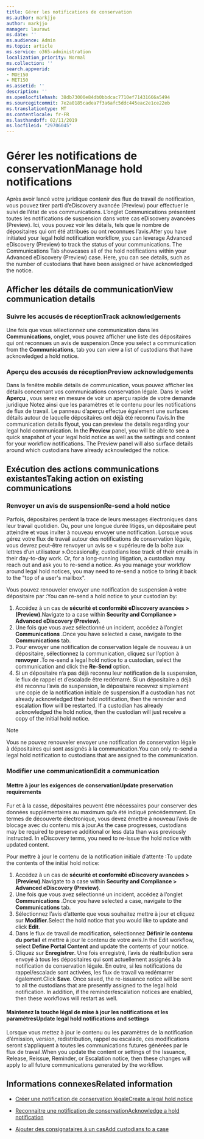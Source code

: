 ```yaml
---
title: Gérer les notifications de conservation
ms.author: markjjo
author: markjjo
manager: laurawi
ms.date: ''
ms.audience: Admin
ms.topic: article
ms.service: o365-administration
localization_priority: Normal
ms.collection: ''
search.appverid:
- MOE150
- MET150
ms.assetid: ''
description: ''
ms.openlocfilehash: 38db73000e84db0bbdcac7710ef71431666a5494
ms.sourcegitcommit: 7e2a0185cadea7f3a6afc5ddc445eac2e1ce22eb
ms.translationtype: MT
ms.contentlocale: fr-FR
ms.lasthandoff: 02/11/2019
ms.locfileid: "29706045"
---
```

# <a name="manage-hold-notifications"></a><span data-ttu-id="8c846-102">Gérer les notifications de conservation</span><span class="sxs-lookup"><span data-stu-id="8c846-102">Manage hold notifications</span></span>

<span data-ttu-id="8c846-p101">Après avoir lancé votre juridique contenir des flux de travail de notification, vous pouvez tirer parti d’eDiscovery avancée (Preview) pour effectuer le suivi de l’état de vos communications. L’onglet Communications présentent toutes les notifications de suspension dans votre cas eDiscovery avancées (Preview). Ici, vous pouvez voir les détails, tels que le nombre de dépositaires qui ont été attribués ou ont reconnues l’avis.</span><span class="sxs-lookup"><span data-stu-id="8c846-p101">After you have initiated your legal hold notification workflow, you can leverage  Advanced eDiscovery (Preview) to track the status of your communications. The Communications Tab showcases all of the hold notifications within your Advanced eDiscovery (Preview) case. Here, you can see details, such as the number of custodians that have been assigned or have acknowledged the notice.</span></span>

## <a name="view-communication-details"></a><span data-ttu-id="8c846-106">Afficher les détails de communication</span><span class="sxs-lookup"><span data-stu-id="8c846-106">View communication details</span></span>

### <a name="track-acknowledgements"></a><span data-ttu-id="8c846-107">Suivre les accusés de réception</span><span class="sxs-lookup"><span data-stu-id="8c846-107">Track acknowledgements</span></span>

<span data-ttu-id="8c846-108">Une fois que vous sélectionnez une communication dans les **Communications**, onglet, vous pouvez afficher une liste des dépositaires qui ont reconnues un avis de suspension.</span><span class="sxs-lookup"><span data-stu-id="8c846-108">Once you select a communication from the **Communications**, tab you can view a list of custodians that have acknowledged a hold notice.</span></span> 

### <a name="preview-acknowledgements"></a><span data-ttu-id="8c846-109">Aperçu des accusés de réception</span><span class="sxs-lookup"><span data-stu-id="8c846-109">Preview acknowledgements</span></span>

<span data-ttu-id="8c846-p102">Dans la fenêtre mobile détails de communication, vous pouvez afficher les détails concernant vos communications conservation légale. Dans le volet **Aperçu** , vous serez en mesure de voir un aperçu rapide de votre demande juridique Notez ainsi que les paramètres et le contenu pour les notifications de flux de travail. Le panneau d’aperçu effectue également une surfaces détails autour de laquelle dépositaires ont déjà été reconnu l’avis.</span><span class="sxs-lookup"><span data-stu-id="8c846-p102">In the communication details flyout, you can preview the details regarding your legal hold communication. In the **Preview** panel, you will be able to see a quick snapshot of your legal hold notice as well as the settings and content for your workflow notifications. The Preview panel will also surface details around which custodians have already acknowledged the notice.</span></span>

## <a name="taking-action-on-existing-communications"></a><span data-ttu-id="8c846-113">Exécution des actions communications existantes</span><span class="sxs-lookup"><span data-stu-id="8c846-113">Taking action on existing communications</span></span>

### <a name="re-send-a-hold-notice"></a><span data-ttu-id="8c846-114">Renvoyer un avis de suspension</span><span class="sxs-lookup"><span data-stu-id="8c846-114">Re-send a hold notice</span></span>

<span data-ttu-id="8c846-p103">Parfois, dépositaires perdent la trace de leurs messages électroniques dans leur travail quotidien. Ou, pour une longue durée litiges, un dépositaire peut atteindre et vous inviter à nouveau envoyer une notification. Lorsque vous gérez votre flux de travail autour des notifications de conservation légale, vous devrez peut-être renvoyer un avis se « supérieure de la boîte aux lettres d’un utilisateur ».</span><span class="sxs-lookup"><span data-stu-id="8c846-p103">Occasionally, custodians lose track of their emails in their day-to-day work. Or, for a long-running litigation, a custodian may reach out and ask you to re-send a notice. As you manage your workflow around legal hold notices, you may need to re-send a notice to bring it back to the "top of a user's mailbox".</span></span>

<span data-ttu-id="8c846-118">Vous pouvez renouveler envoyer une notification de suspension à votre dépositaire par :</span><span class="sxs-lookup"><span data-stu-id="8c846-118">You can re-send a hold notice to your custodian by:</span></span>
1. <span data-ttu-id="8c846-119">Accédez à un cas de **sécurité et conformité eDiscovery avancées > (Preview)**.</span><span class="sxs-lookup"><span data-stu-id="8c846-119">Navigate to a case within **Security and Compliance > Advanced eDiscovery (Preview)**.</span></span>
2. <span data-ttu-id="8c846-120">Une fois que vous avez sélectionné un incident, accédez à l’onglet **Communications** .</span><span class="sxs-lookup"><span data-stu-id="8c846-120">Once you have selected a case, navigate to the **Communications** tab.</span></span>
3. <span data-ttu-id="8c846-121">Pour envoyer une notification de conservation légale de nouveau à un dépositaire, sélectionnez la communication, cliquez sur l’option à **renvoyer** .</span><span class="sxs-lookup"><span data-stu-id="8c846-121">To re-send a legal hold notice to a custodian, select the communication and click the **Re-Send** option.</span></span>
4. <span data-ttu-id="8c846-p104">Si un dépositaire n’a pas déjà reconnu leur notification de la suspension, le flux de rappel et d’escalade être redémarré. Si un dépositaire a déjà été reconnu l’avis de suspension, le dépositaire recevrez simplement une copie de la notification initiale de suspension.</span><span class="sxs-lookup"><span data-stu-id="8c846-p104">If a custodian has not already acknowledged their hold notification, then the reminder and escalation flow will be restarted. If a custodian has already acknowledged the hold notice, then the custodian will just receive a copy of the initial hold notice.</span></span>

> [!NOTE]
> <span data-ttu-id="8c846-124">Vous ne pouvez renouveler envoyer une notification de conservation légale à dépositaires qui sont assignés à la communication.</span><span class="sxs-lookup"><span data-stu-id="8c846-124">You can only re-send a legal hold notification to custodians that are assigned to the communication.</span></span> 

### <a name="edit-a-communication"></a><span data-ttu-id="8c846-125">Modifier une communication</span><span class="sxs-lookup"><span data-stu-id="8c846-125">Edit a communication</span></span>

#### <a name="update-preservation-requirements"></a><span data-ttu-id="8c846-126">Mettre à jour les exigences de conservation</span><span class="sxs-lookup"><span data-stu-id="8c846-126">Update preservation requirements</span></span>
  
<span data-ttu-id="8c846-p105">Fur et à la casse, dépositaires peuvent être nécessaires pour conserver des données supplémentaires au maximum qu’a été indiqué précédemment. En termes de découverte électronique, vous devez émettre à nouveau l’avis de blocage avec du contenu mis à jour.</span><span class="sxs-lookup"><span data-stu-id="8c846-p105">As the case progresses, custodians may be required to preserve additional or less data than was previously instructed. In eDiscovery terms, you need to re-issue the hold notice with updated content.</span></span>

<span data-ttu-id="8c846-129">Pour mettre à jour le contenu de la notification initiale d’attente :</span><span class="sxs-lookup"><span data-stu-id="8c846-129">To update the contents of the initial hold notice:</span></span>

1. <span data-ttu-id="8c846-130">Accédez à un cas de **sécurité et conformité eDiscovery avancées > (Preview)**.</span><span class="sxs-lookup"><span data-stu-id="8c846-130">Navigate to a case within **Security and Compliance > Advanced eDiscovery (Preview)**.</span></span>
2. <span data-ttu-id="8c846-131">Une fois que vous avez sélectionné un incident, accédez à l’onglet **Communications** .</span><span class="sxs-lookup"><span data-stu-id="8c846-131">Once you have selected a case, navigate to the **Communications** tab.</span></span>
3. <span data-ttu-id="8c846-132">Sélectionnez l’avis d’attente que vous souhaitez mettre à jour et cliquez sur **Modifier**.</span><span class="sxs-lookup"><span data-stu-id="8c846-132">Select the hold notice that you would like to update and click **Edit**.</span></span>
4. <span data-ttu-id="8c846-133">Dans le flux de travail de modification, sélectionnez **Définir le contenu du portail** et mettre à jour le contenu de votre avis.</span><span class="sxs-lookup"><span data-stu-id="8c846-133">In the Edit workflow, select **Define Portal Content** and update the contents of your notice.</span></span> 
5. <span data-ttu-id="8c846-p106">Cliquez sur **Enregistrer**. Une fois enregistré, l’avis de réattribution sera envoyé à tous les dépositaires qui sont actuellement assignés à la notification de conservation légale. En outre, si les notifications de rappel/escalade sont activées, les flux de travail va redémarrer également.</span><span class="sxs-lookup"><span data-stu-id="8c846-p106">Click **Save**. Once saved, the re-issuance notice will be sent to all the custodians that are presently assigned to the legal hold notification. In addition, if the reminder/escalation notices are enabled, then these workflows will restart as well.</span></span> 


#### <a name="update-legal-hold-notifications-and-settings"></a><span data-ttu-id="8c846-137">Maintenez la touche légal de mise à jour les notifications et les paramètres</span><span class="sxs-lookup"><span data-stu-id="8c846-137">Update legal hold notifications and settings</span></span>

<span data-ttu-id="8c846-138">Lorsque vous mettez à jour le contenu ou les paramètres de la notification d’émission, version, redistribution, rappel ou escalade, ces modifications seront s’appliquent à toutes les communications futures générées par le flux de travail.</span><span class="sxs-lookup"><span data-stu-id="8c846-138">When you update the content or settings of the Issuance, Release, Reissue, Reminder, or Escalation notice, then these changes will apply to all future communications generated by the workflow.</span></span>

## <a name="related-information"></a><span data-ttu-id="8c846-139">Informations connexes</span><span class="sxs-lookup"><span data-stu-id="8c846-139">Related information</span></span> 

- [<span data-ttu-id="8c846-140">Créer une notification de conservation légale</span><span class="sxs-lookup"><span data-stu-id="8c846-140">Create a legal hold notice</span></span>](create-hold-notification.md)
    
- [<span data-ttu-id="8c846-141">Reconnaitre une notification de conservation</span><span class="sxs-lookup"><span data-stu-id="8c846-141">Acknowledge a hold notification</span></span>](acknowledge-hold-notification.md)
    
- [<span data-ttu-id="8c846-142">Ajouter des consignataires à un cas</span><span class="sxs-lookup"><span data-stu-id="8c846-142">Add custodians to a case</span></span>](add-custodians-to-case.md)